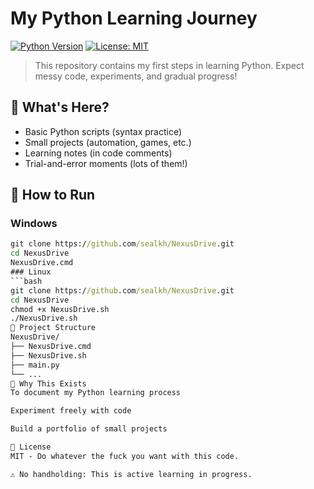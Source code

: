 # My Python Learning Journey

[![Python Version](https://img.shields.io/badge/python-3.8%2B-blue)](https://www.python.org/downloads/)
[![License: MIT](https://img.shields.io/badge/License-MIT-yellow.svg)](https://opensource.org/licenses/MIT)

> This repository contains my first steps in learning Python. Expect messy code, experiments, and gradual progress!

## 📌 What's Here?
- Basic Python scripts (syntax practice)
- Small projects (automation, games, etc.)
- Learning notes (in code comments)
- Trial-and-error moments (lots of them!)

## 🚀 How to Run
### Windows
```cmd
git clone https://github.com/sealkh/NexusDrive.git
cd NexusDrive
NexusDrive.cmd
### Linux
```bash
git clone https://github.com/sealkh/NexusDrive.git
cd NexusDrive
chmod +x NexusDrive.sh
./NexusDrive.sh
📂 Project Structure
NexusDrive/
├── NexusDrive.cmd
├── NexusDrive.sh
├── main.py
└── ...
🤔 Why This Exists
To document my Python learning process

Experiment freely with code

Build a portfolio of small projects

📜 License
MIT - Do whatever the fuck you want with this code.

⚠️ No handholding: This is active learning in progress.
